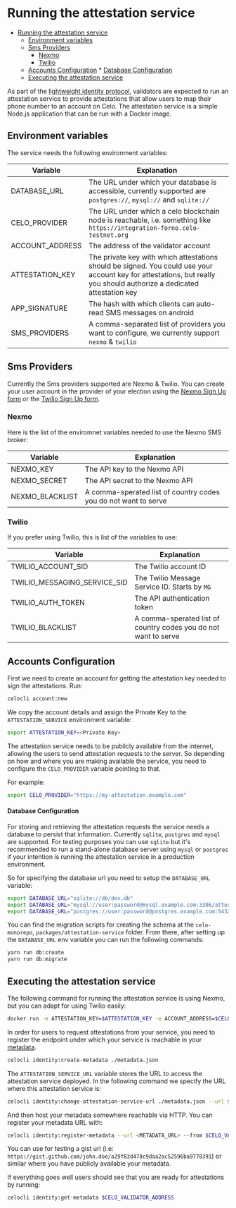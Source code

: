 # Running the attestation service

- [Running the attestation service](#running-the-attestation-service)
  - [Environment variables](#environment-variables)
  - [Sms Providers](#sms-providers)
    - [Nexmo](#nexmo)
    - [Twilio](#twilio)
  - [Accounts Configuration](#accounts-configuration) \* [Database Configuration](#database-configuration)
  - [Executing the attestation service](#executing-the-attestation-service)

As part of the [lightweight identity protocol](/celo-codebase/protocol/identity), validators are expected to run an attestation service to provide attestations that allow users to map their phone number to an account on Celo. The attestation service is a simple Node.js application that can be run with a Docker image.

## Environment variables

The service needs the following environment variables:

| Variable        | Explanation                                                                                                                                                            |
| --------------- | ---------------------------------------------------------------------------------------------------------------------------------------------------------------------- |
| DATABASE_URL    | The URL under which your database is accessible, currently supported are `postgres://`, `mysql://` and `sqlite://`                                                     |  |
| CELO_PROVIDER   | The URL under which a celo blockchain node is reachable, i.e. something like `https://integration-forno.celo-testnet.org`                                              |  |
| ACCOUNT_ADDRESS | The address of the validator account                                                                                                                                   |  |
| ATTESTATION_KEY | The private key with which attestations should be signed. You could use your account key for attestations, but really you should authorize a dedicated attestation key |  |
| APP_SIGNATURE   | The hash with which clients can auto-read SMS messages on android                                                                                                      |  |
| SMS_PROVIDERS   | A comma-separated list of providers you want to configure, we currently support `nexmo` & `twilio`                                                                     |  |

## Sms Providers

Currently the Sms providers supported are Nexmo & Twilio. You can create your user account in the provider of your election using the [Nexmo Sign Up form](https://dashboard.nexmo.com/sign-up) or the [Twilio Sign Up form](https://www.twilio.com/try-twilio).

### Nexmo

Here is the list of the enviromnet variables needed to use the Nexmo SMS broker:

| Variable        | Explanation                                                     |
| --------------- | --------------------------------------------------------------- |
| NEXMO_KEY       | The API key to the Nexmo API                                    |
| NEXMO_SECRET    | The API secret to the Nexmo API                                 |
| NEXMO_BLACKLIST | A comma-sperated list of country codes you do not want to serve |

### Twilio

If you prefer using Twilio, this is list of the variables to use:

| Variable                     | Explanation                                                     |
| ---------------------------- | --------------------------------------------------------------- |
| TWILIO_ACCOUNT_SID           | The Twilio account ID                                           |
| TWILIO_MESSAGING_SERVICE_SID | The Twilio Message Service ID. Starts by `MG`                   |
| TWILIO_AUTH_TOKEN            | The API authentication token                                    |
| TWILIO_BLACKLIST             | A comma-sperated list of country codes you do not want to serve |

## Accounts Configuration

First we need to create an account for getting the attestation key needed to sign the attestations. Run:

```bash
celocli account:new
```

We copy the account details and assign the Private Key to the `ATTESTATION_SERVICE` environment variable:

```bash
export ATTESTATION_KEY=<Private Key>
```

The attestation service needs to be publicly available from the internet, allowing the users to send attestation requests to the server. So depending on how and where you are making available the service, you need to configure the `CELO_PROVIDER` variable pointing to that.

For example:

```bash
export CELO_PROVIDER="https://my-attestation.example.com"
```

#### Database Configuration

For storing and retrieving the attestation requests the service needs a database to persist that information. Currently `sqlite`, `postgres` and `mysql` are supported. For testing purposes you can use `sqlite` but it's recommended to run a stand-alone database server using `mysql` or `postgres` if your intention is running the attestation service in a production environment.

So for specifying the database url you need to setup the `DATABASE_URL` variable:

```bash
export DATABASE_URL="sqlite://db/dev.db"
export DATABASE_URL="mysql://user:password@mysql.example.com:3306/attestation-service"
export DATABASE_URL="postgres://user:password@postgres.example.com:5432/attestation-service"
```

You can find the migration scripts for creating the schema at the `celo-monorepo`, `packages/attestation-service` folder. From there, after setting up the `DATABASE_URL` env variable you can run the following commands:

```bash
yarn run db:create
yarn run db:migrate
```

## Executing the attestation service

The following command for running the attestation service is using Nexmo, but you can adapt for using Twilio easily:

```bash
docker run -e ATTESTATION_KEY=$ATTESTATION_KEY -e ACCOUNT_ADDRESS=$CELO_VALIDATOR_ADDRESS -e CELO_PROVIDER=$CELO_PROVIDER -e DATABASE_URL=$DATABASE_URL -e SMS_PROVIDERS=nexmo -e NEXMO_KEY=$NEXMO_KEY -e NEXMO_SECRET=$NEXMO_SECRET -e NEXMO_BLACKLIST=$NEXMO_BLACKLIST  -p 3000:80 us.gcr.io/celo-testnet/attestation-service:$CELO_NETWORK
```

In order for users to request attestations from your service, you need to register the endpoint under which your service is reachable in your [metadata](/celo-codebase/protocol/identity/metadata).

```bash
celocli identity:create-metadata ./metadata.json
```

The `ATTESTATION_SERVICE_URL` variable stores the URL to access the attestation service deployed. In the following command we specify the URL where this attestation service is:

```bash
celocli identity:change-attestation-service-url ./metadata.json --url $ATTESTATION_SERVICE_URL
```

And then host your metadata somewhere reachable via HTTP. You can register your metadata URL with:

```bash
celocli identity:register-metadata --url <METADATA_URL> --from $CELO_VALIDATOR_ADDRESS
```

You can use for testing a gist url (i.e: `https://gist.github.com/john.doe/a29f83d478c9daa2ac52596ba9778391`) or similar where you have publicly available your metadata.

If everything goes well users should see that you are ready for attestations by running:

```bash
celocli identity:get-metadata $CELO_VALIDATOR_ADDRESS
```
